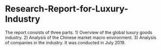# Research-Report-for-Luxury-Industry

The report consists of three parts. 1) Overview of the global luxury goods industry. 2) Analysis of the Chinese market macro environment. 3) Analysis of companies in the industry. It was conducted in July 2019.
